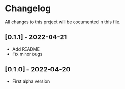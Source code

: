# Changelog
All changes to this project will be documented in this file.

## [0.1.1] - 2022-04-21
- Add README
- Fix minor bugs

## [0.1.0] - 2022-04-20
- First alpha version